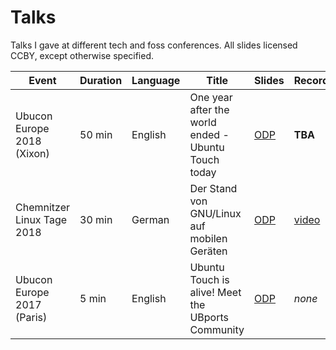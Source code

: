 # Talks

Talks I gave at different tech and foss conferences. All slides licensed CCBY, except otherwise specified.

| Event                      | Duration | Language | Title                                               | Slides   | Recording   |
|----------------------------|----------|----------|-----------------------------------------------------|----------|-------------|
| Ubucon Europe 2018 (Xixon) | 50 min   | English  | One year after the world ended - Ubuntu Touch today | [ODP][3] | **TBA**     |
| Chemnitzer Linux Tage 2018 | 30 min   | German   | Der Stand von GNU/Linux auf mobilen Geräten         | [ODP][2] | [video][3]  |
| Ubucon Europe 2017 (Paris) | 5 min    | English  | Ubuntu Touch is alive! Meet the UBports Community   | [ODP][1] | *none*      |

[1]: ubucon-2017-english.odp
[2]: clt-2018-german.odp
[3]: https://chemnitzer.linux-tage.de/2018/de/programm/beitrag/289
[4]: ubucon-2018-english.odp
